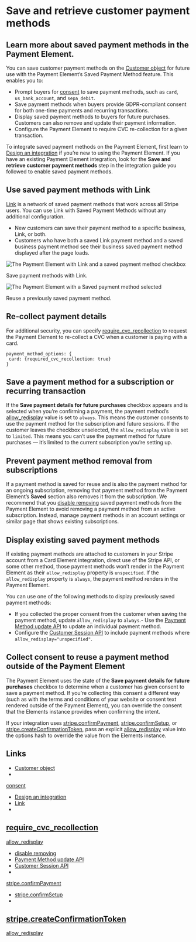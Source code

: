# Save and retrieve customer payment methods

## Learn more about saved payment methods in the Payment Element.

You can save customer payment methods on the [Customer
object](https://docs.stripe.com/api/customers) for future use with the Payment
Element’s Saved Payment Method feature. This enables you to:

- Prompt buyers for
[consent](https://docs.stripe.com/payments/accept-a-payment?platform=web&ui=elements#save-payment-methods)
to save payment methods, such as `card`, `us_bank_account`, and `sepa_debit`.
- Save payment methods when buyers provide GDPR-compliant consent for both
one-time payments and recurring transactions.
- Display saved payment methods to buyers for future purchases. Customers can
also remove and update their payment information.
- Configure the Payment Element to require CVC re-collection for a given
transaction.

To integrate saved payment methods on the Payment Element, first learn to
[Design an
integration](https://docs.stripe.com/payments/payment-element/design-an-integration)
if you’re new to using the Payment Element. If you have an existing Payment
Element integration, look for the **Save and retrieve customer payment methods**
step in the integration guide you followed to enable saved payment methods.

## Use saved payment methods with Link

[Link](https://docs.stripe.com/payments/link) is a network of saved payment
methods that work across all Stripe users. You can use Link with Saved Payment
Methods without any additional configuration.

- New customers can save their payment method to a specific business, Link, or
both.
- Customers who have both a saved Link payment method and a saved business
payment method see their business saved payment method displayed after the page
loads.

![The Payment Element with Link and a saved payment method
checkbox](https://b.stripecdn.com/docs-statics-srv/assets/spm-with-link.6bdc33f8d987d2183ded4ebf69e7a43d.png)

Save payment methods with Link.

![The Payment Element with a Saved payment method
selected](https://b.stripecdn.com/docs-statics-srv/assets/spm-with-link-saved.d0bcd4ea872fd4123209aab8b28fc1ee.png)

Reuse a previously saved payment method.

## Re-collect payment details

For additional security, you can specify
[require_cvc_recollection](https://docs.stripe.com/api/payment_intents/create#create_payment_intent-payment_method_options-card-require_cvc_recollection)
to request the Payment Element to re-collect a CVC when a customer is paying
with a card.

```
payment_method_options: {
 card: {required_cvc_recollection: true}
}
```

## Save a payment method for a subscription or recurring transaction

If the **Save payment details for future purchases** checkbox appears and is
selected when you’re confirming a payment, the payment method’s
[allow_redisplay](https://docs.stripe.com/api/payment_methods/object#payment_method_object-allow_redisplay)
value is set to `always`. This means the customer consents to use the payment
method for the subscription and future sessions. If the customer leaves the
checkbox unselected, the `allow_redisplay` value is set to `limited`. This means
you can’t use the payment method for future purchases — it’s limited to the
current subscription you’re setting up.

## Prevent payment method removal from subscriptions

If a payment method is saved for reuse and is also the payment method for an
ongoing subscription, removing that payment method from the Payment Element’s
**Saved** section also removes it from the subscription. We recommend that you
[disable
removing](https://docs.stripe.com/api/customer_sessions/object#customer_session_object-components-payment_element-features-payment_method_remove)
saved payment methods from the Payment Element to avoid removing a payment
method from an active subscription. Instead, manage payment methods in an
account settings or similar page that shows existing subscriptions.

## Display existing saved payment methods

If existing payment methods are attached to customers in your Stripe account
from a Card Element integration, direct use of the Stripe API, or some other
method, those payment methods won’t render in the Payment Element as their
`allow_redisplay` property is `unspecified`. If the `allow_redisplay` property
is `always`, the payment method renders in the Payment Element.

You can use one of the following methods to display previously saved payment
methods:

- If you collected the proper consent from the customer when saving the payment
method, update `allow_redisplay` to `always`.- Use the [Payment Method update
API](https://docs.stripe.com/api/payment_methods/update) to update an individual
payment method.
- Configure the [Customer Session
API](https://docs.stripe.com/api/customer_sessions/object#customer_session_object-components-payment_element-features-payment_method_allow_redisplay_filters)
to include payment methods where `allow_redisplay="unspecified"`.

## Collect consent to reuse a payment method outside of the Payment Element

The Payment Element uses the state of the **Save payment details for future
purchases** checkbox to determine when a customer has given consent to save a
payment method. If you’re collecting this consent a different way (such as with
the terms and conditions of your website or consent text rendered outside of the
Payment Element), you can override the consent that the Elements instance
provides when confirming the intent.

If your integration uses
[stripe.confirmPayment](https://docs.stripe.com/js/payment_intents/confirm_payment),
[stripe.confirmSetup](https://docs.stripe.com/js/setup_intents/confirm_setup),
or
[stripe.createConfirmationToken](https://docs.stripe.com/js/confirmation_tokens/create_confirmation_token),
pass an explicit
[allow_redisplay](https://docs.stripe.com/js/payment_intents/confirm_payment#confirm_payment_intent-options-confirmParams-payment_method_data-allow_redisplay)
value into the options hash to override the value from the Elements instance.

## Links

- [Customer object](https://docs.stripe.com/api/customers)
-
[consent](https://docs.stripe.com/payments/accept-a-payment?platform=web&ui=elements#save-payment-methods)
- [Design an
integration](https://docs.stripe.com/payments/payment-element/design-an-integration)
- [Link](https://docs.stripe.com/payments/link)
-
[require_cvc_recollection](https://docs.stripe.com/api/payment_intents/create#create_payment_intent-payment_method_options-card-require_cvc_recollection)
-
[allow_redisplay](https://docs.stripe.com/api/payment_methods/object#payment_method_object-allow_redisplay)
- [disable
removing](https://docs.stripe.com/api/customer_sessions/object#customer_session_object-components-payment_element-features-payment_method_remove)
- [Payment Method update
API](https://docs.stripe.com/api/payment_methods/update)
- [Customer Session
API](https://docs.stripe.com/api/customer_sessions/object#customer_session_object-components-payment_element-features-payment_method_allow_redisplay_filters)
-
[stripe.confirmPayment](https://docs.stripe.com/js/payment_intents/confirm_payment)
- [stripe.confirmSetup](https://docs.stripe.com/js/setup_intents/confirm_setup)
-
[stripe.createConfirmationToken](https://docs.stripe.com/js/confirmation_tokens/create_confirmation_token)
-
[allow_redisplay](https://docs.stripe.com/js/payment_intents/confirm_payment#confirm_payment_intent-options-confirmParams-payment_method_data-allow_redisplay)